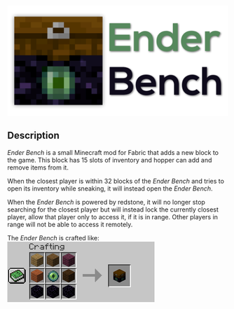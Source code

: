 ![png](https://raw.githubusercontent.com/legoatoom/EnderBench/master/src/main/resources/assets/enderbench/logo.png)

## Description
_Ender Bench_ is a small Minecraft mod for Fabric that adds a new block to the game.
This block has 15 slots of inventory and hopper can add and remove items from it.

When the closest player is within 32 blocks of the _Ender Bench_ and tries to open its inventory while sneaking, it will instead open the _Ender Bench_.

When the _Ender Bench_ is powered by redstone, it will no longer stop searching for the closest player but will instead lock the currently closest player, allow that player only to access it, if it is in range. Other players in range will not be able to access it remotely.

The _Ender Bench_ is crafted like:\
![png](https://raw.githubusercontent.com/legoatoom/EnderBench/master/images/crafting_recipe.png)
